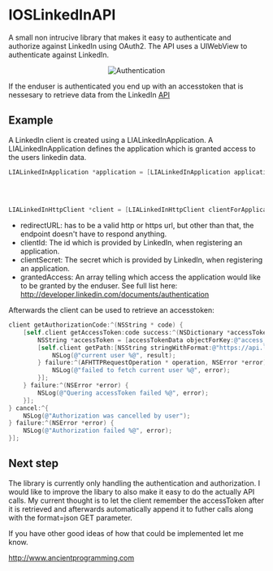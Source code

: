 IOSLinkedInAPI
==============
A small non intrucive library that makes it easy to authenticate and authorize against LinkedIn using OAuth2.
The API uses a UIWebView to authenticate against LinkedIn.
<p align="center" >
  <img src="https://raw.github.com/jeyben/IOSLinkedInAPI/master/gh-pages/authenticate-example.png" alt="Authentication" title="Authentication">
</p>

If the enduser is authenticated you end up with an accesstoken that is nessesary to retrieve data from the LinkedIn [API](https://developer.linkedin.com/apis)

Example
-------

A LinkedIn client is created using a LIALinkedInApplication.
A LIALinkedInApplication defines the application which is granted access to the users linkedin data.
``` objective-c
LIALinkedInApplication *application = [LIALinkedInApplication applicationWithRedirectURL:@"http://www.ancientprogramming.com"
                                                                                    clientId:@"clientId"
                                                                                clientSecret:@"clientSecret"
                                                                                       state:@"DCEEFWF45453sdffef424"
                                                                               grantedAccess:@[@"r_fullprofile", @"r_network"]];
LIALinkedInHttpClient *client = [LIALinkedInHttpClient clientForApplication:application];
```
* redirectURL: has to be a valid http or https url, but other than that, the endpoint doesn't have to respond anything.
* clientId: The id which is provided by LinkedIn, when registering an application.
* clientSecret: The secret which is provided by LinkedIn, when registering an application.
* grantedAccess: An array telling which access the application would like to be granted by the enduser. See full list here: http://developer.linkedin.com/documents/authentication

Afterwards the client can be used to retrieve an accesstoken:
``` objective-c
client getAuthorizationCode:^(NSString * code) {
    [self.client getAccessToken:code success:^(NSDictionary *accessTokenData) {
        NSString *accessToken = [accessTokenData objectForKey:@"access_token"];
        [self.client getPath:[NSString stringWithFormat:@"https://api.linkedin.com/v1/people/~?oauth2_access_token=%@&format=json", accessToken] parameters:nil success:^(AFHTTPRequestOperation * operation, NSDictionary *result) {
            NSLog(@"current user %@", result);
        } failure:^(AFHTTPRequestOperation * operation, NSError *error) {
            NSLog(@"failed to fetch current user %@", error);
        }];
    } failure:^(NSError *error) {
        NSLog(@"Quering accessToken failed %@", error);
    }];
} cancel:^{
    NSLog(@"Authorization was cancelled by user");
} failure:^(NSError *error) {
    NSLog(@"Authorization failed %@", error);
}];

```

Next step
--------------------
The library is currently only handling the authentication and authorization.
I would like to improve the libary to also make it easy to do the actually API calls.
My current thought is to let the client remember the accessToken after it is retrieved and afterwards automatically append it to futher calls along with the format=json GET parameter.

If you have other good ideas of how that could be implemented let me know.

http://www.ancientprogramming.com